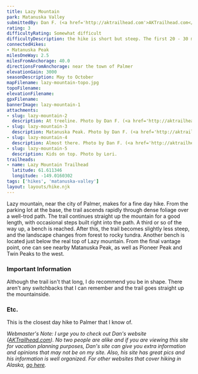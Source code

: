```yaml
---
title: Lazy Mountain
park: Matanuska Valley
submittedBy: Dan F. (<a href='http://aktrailhead.com'>AKTrailhead.com</a>)
rating: 3
difficultyRating: Somewhat difficult
difficultyDescription: the hike is short but steep. The first 20 - 30 minutes are difficult, but the last section is a lot easier and the trail isn't too long.
connectedHikes:
- Matanuska Peak
milesOneWay: 2.5
milesFromAnchorage: 40.0
directionsFromAnchorage: near the town of Palmer
elevationGain: 3000
seasonDescription: May to October
mapFilename: lazy-mountain-topo.jpg
topoFilename: 
elevationFilename: 
gpxFilename: 
bannerImage: lazy-mountain-1
attachments:
- slug: lazy-mountain-2
  description: At treeline. Photo by Dan F. (<a href='http://aktrailhead.com'>AKTrailhead.com</a>).
- slug: lazy-mountain-3
  description: Matanuska Peak. Photo by Dan F. (<a href='http://aktrailhead.com'>AKTrailhead.com</a>).
- slug: lazy-mountain-4
  description: Almost there. Photo by Dan F. (<a href='http://aktrailhead.com'>AKTrailhead.com</a>).
- slug: lazy-mountain-5
  description: Kids on top. Photo by Lori.
trailheads:
- name: Lazy Mountain Trailhead
  latitude: 61.611346
  longitude: -149.0160302
tags: ['hikes', 'matanuska-valley']
layout: layouts/hike.njk
---
```

Lazy mountain, near the city of Palmer, makes for a fine day hike. From the parking lot at the base, the trail ascends rapidly through dense foliage over a well-trod path. The trail continues straight up the mountain for a good length, with occasional steps built right into the path. A third or so of the way up, a bench is reached. After this, the trail becomes slightly less steep, and the landscape changes from forest to rocky tundra. Another bench is located just below the real top of Lazy mountain. From the final vantage point, one can see nearby Matanuska Peak, as well as Pioneer Peak and Twin Peaks to the west.

### Important Information

Although the trail isn't that long, I do recommend you be in shape. There aren't any switchbacks that I can remember and the trail goes straight up the mountainside.

### Etc.

This is the closest day hike to Palmer that I know of.

*Webmaster's Note: I urge you to check out Dan's website ([AKTrailhead.com](http://AKTrailhead.com)). No two people are alike and if you are viewing this site for vacation planning purposes, Dan's site can give you extra information and opinions that may not be on my site. Also, his site has great pics and his information is well organized. For other websites that cover hiking in Alaska, [go here](http://alaskahikesearch.com/alaska-hiking-links/).*